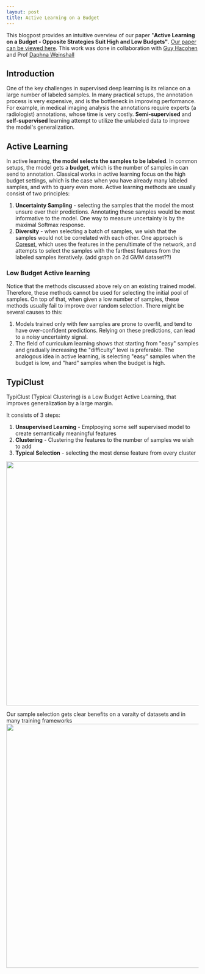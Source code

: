 ```yaml
---
layout: post
title: Active Learning on a Budget
---
```


This blogpost provides an intuitive overview of our paper "**Active Learning on a Budget - Opposite Strategies Suit High and Low Budgets"**.
[Our paper can be viewed here](https://arxiv.org/abs/2202.02794).
This work was done in collaboration with [Guy Hacohen](https://www.cs.huji.ac.il/w~guy.hacohen/) and Prof [Daphna Weinshall](https://www.cs.huji.ac.il/~daphna/)

## Introduction
One of the key challenges in supervised deep learning is its reliance on a large number of labeled samples. In many practical setups, the annotation process is very expensive, and is the bottleneck in improving performance. For example, in medical imaging analysis the annotations require experts (a radiologist) annotations, whose time is very costly. **Semi-supervised** and **self-supervised** learning attempt to utilize the unlabeled data to improve the model's generalization.

## Active Learning
In active learning, **the model selects the samples to be labeled**. In common setups, the model gets a **budget**, which is the number of samples in can send to annotation. Classical works in active learning focus on the high budget settings, which is the case when you have already many labeled samples, and with to query even more.  Active learning methods are usually consist of two principles:
1. **Uncertainty Sampling** - selecting the samples that the model the most unsure over their predictions. Annotating these samples would be most informative to the model. One way to measure uncertainty is by the maximal Softmax response. 
2. **Diversity** - when selecting a batch of samples, we wish that the samples would not be correlated with each other. One approach is [Coreset](https://arxiv.org/abs/1708.00489), which uses the features in the penultimate of the network, and attempts to select the samples with the farthest features from the labeled samples iteratively. (add graph on 2d GMM dataset??)
  
### Low Budget Active learning
Notice that the methods discussed above rely on an existing trained model. Therefore, these methods cannot be used for selecting the initial pool of samples. On top of that, when given a low number of samples, these methods usually fail to improve over random selection.
There might be several causes to this:
1. Models trained only with few samples are prone to overfit, and tend to have over-confident predictions. Relying on these predictions, can lead to a noisy uncertainty signal.
2. The field of curriculum learning shows that starting from "easy" samples and gradually increasing the "difficulty" level is preferable. The analogous idea in active learning, is selecting "easy" samples when the budget is low, and "hard" samples when the budget is high.


## TypiClust
TypiClust (Typical Clustering) is a Low Budget Active Learning, that improves generalization by a large margin.

It consists of 3 steps:
1. **Unsupervised Learning** - Emplpoying some self supervised model to create semantically meaningful features
2. **Clustering** - Clustering the features to the number of samples we wish to add
3. **Typical Selection** - selecting the most dense feature from every cluster


<img src="https://user-images.githubusercontent.com/39214195/160614551-99e874e4-2ffd-4a48-baea-8e4232b5ed2a.png" width="640">

Our sample selection gets clear benefits on a varaity of datasets and in many training frameworks
<img src="https://user-images.githubusercontent.com/39214195/160615739-31fb1135-6f84-435a-beb6-95ca6d8c028d.png" width="640">


